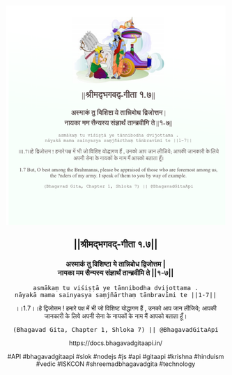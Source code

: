 <img src="../../asset/BG_1_7.png"/>
<center><h2>||श्रीमद्‍भगवद्‍-गीता १.७||</h2>
<h3>अस्माकं तु विशिष्टा ये तान्निबोध द्विजोत्तम |<br/>नायका मम सैन्यस्य संज्ञार्थं तान्ब्रवीमि ते ||१-७||</h3>
<pre>asmākaṃ tu viśiṣṭā ye tānnibodha dvijottama .<br/>nāyakā mama sainyasya saṃjñārthaṃ tānbravīmi te ||1-7||</pre>
<p>।।1.7।।हे द्विजोत्तम ! हमारे पक्ष में भी जो विशिष्ट योद्धागण हैं , उनको आप जान लीजिये; आपकी जानकारी के लिये अपनी सेना के नायकों के नाम मैं आपको बताता हूँ।</p>
<pre>(Bhagavad Gita, Chapter 1, Shloka 7) || @BhagavadGitaApi</pre><p>https://docs.bhagavadgitaapi.in/</p><p>#API #bhagavadgitaapi #slok #nodejs #js #api #gitaapi #krishna #hinduism #vedic #ISKCON #shreemadbhagavadgita #technology</p></center>